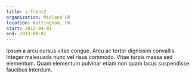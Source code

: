 ```yaml
---
title: i-Trent2
organization: Midland HR
location: Nottingham, UK
start: 2012-04-01
end: 2013-08-01
---
```


Ipsum a arcu cursus vitae congue. Arcu ac tortor dignissim convallis. Integer malesuada nunc vel risus commodo. Vitae turpis massa sed elementum. Quam elementum pulvinar etiam non quam lacus suspendisse faucibus interdum.
